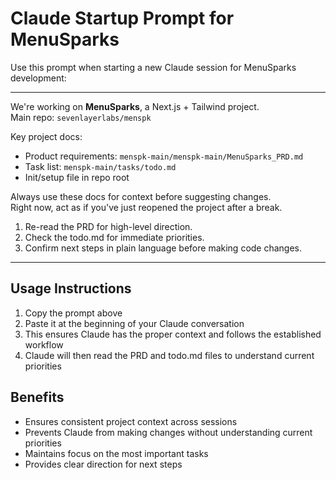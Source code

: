 # Claude Startup Prompt for MenuSparks

Use this prompt when starting a new Claude session for MenuSparks development:

---

We're working on **MenuSparks**, a Next.js + Tailwind project.  
Main repo: `sevenlayerlabs/menspk`  

Key project docs:  
- Product requirements: `menspk-main/menspk-main/MenuSparks_PRD.md`  
- Task list: `menspk-main/tasks/todo.md`  
- Init/setup file in repo root  

Always use these docs for context before suggesting changes.  
Right now, act as if you've just reopened the project after a break.  
1. Re-read the PRD for high-level direction.  
2. Check the todo.md for immediate priorities.  
3. Confirm next steps in plain language before making code changes.  

---

## Usage Instructions

1. Copy the prompt above
2. Paste it at the beginning of your Claude conversation
3. This ensures Claude has the proper context and follows the established workflow
4. Claude will then read the PRD and todo.md files to understand current priorities

## Benefits

- Ensures consistent project context across sessions
- Prevents Claude from making changes without understanding current priorities
- Maintains focus on the most important tasks
- Provides clear direction for next steps


